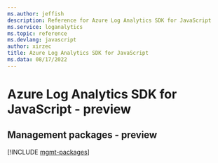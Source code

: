 ```yaml
---
ms.author: jeffish
description: Reference for Azure Log Analytics SDK for JavaScript
ms.service: loganalytics
ms.topic: reference
ms.devlang: javascript
author: xirzec
title: Azure Log Analytics SDK for JavaScript
ms.data: 08/17/2022
---
```

# Azure Log Analytics SDK for JavaScript - preview

## Management packages - preview
[!INCLUDE [mgmt-packages](log-analytics-mgmt-index.md)]